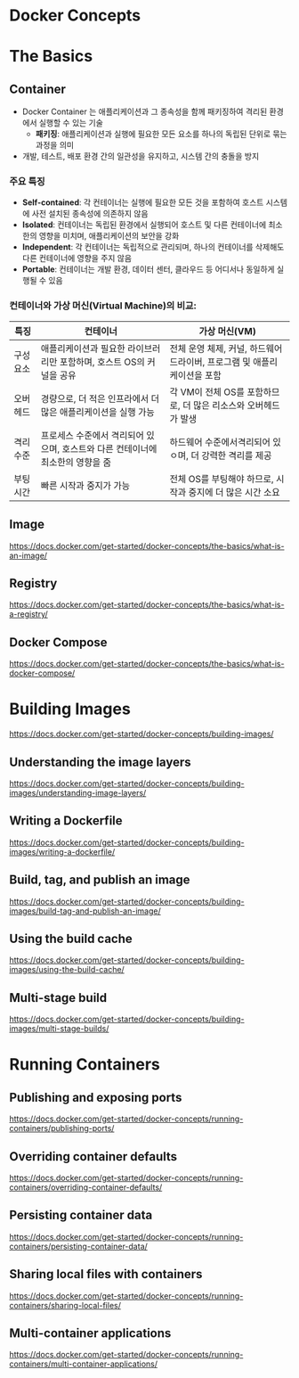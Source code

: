 # Docker Concepts

# The Basics

## Container

- Docker Container 는 애플리케이션과 그 종속성을 함께 패키징하여 격리된 환경에서 실행할 수 있는 기술
    - **패키징**: 애플리케이션과 실행에 필요한 모든 요소를 하나의 독립된 단위로 묶는 과정을 의미
- 개발, 테스트, 배포 환경 간의 일관성을 유지하고, 시스템 간의 충돌을 방지

### 주요 특징

- **Self-contained**: 각 컨테이너는 실행에 필요한 모든 것을 포함하여 호스트 시스템에 사전 설치된 종속성에 의존하지 않음
- **Isolated**: 컨테이너는 독립된 환경에서 실행되어 호스트 및 다른 컨테이너에 최소한의 영향을 미치며, 애플리케이션의 보안을 강화
- **Independent**: 각 컨테이너는 독립적으로 관리되며, 하나의 컨테이너를 삭제해도 다른 컨테이너에 영향을 주지 않음
- **Portable**: 컨테이너는 개발 환경, 데이터 센터, 클라우드 등 어디서나 동일하게 실행될 수 있음

### 컨테이너와 가상 머신(Virtual Machine)의 비교:

| 특징    | 컨테이너                                         | 가상 머신(VM)                                  |
|-------|----------------------------------------------|--------------------------------------------|
| 구성 요소 | 애플리케이션과 필요한 라이브러리만 포함하며, 호스트 OS의 커널을 공유      | 전체 운영 체제, 커널, 하드웨어 드라이버, 프로그램 및 애플리케이션을 포함 |
| 오버헤드  | 경량으로, 더 적은 인프라에서 더 많은 애플리케이션을 실행 가능          | 각 VM이 전체 OS를 포함하므로, 더 많은 리소스와 오버헤드가 발생     |
| 격리 수준 | 프로세스 수준에서 격리되어 있으며, 호스트와 다른 컨테이너에 최소한의 영향을 줌 | 하드웨어 수준에서격리되어 있ㅇ며, 더 강력한 격리를 제공            |
| 부팅 시간 | 빠른 시작과 중지가 가능                                | 전체 OS를 부팅해야 하므로, 시작과 중지에 더 많은 시간 소요        |

## Image

https://docs.docker.com/get-started/docker-concepts/the-basics/what-is-an-image/

## Registry

https://docs.docker.com/get-started/docker-concepts/the-basics/what-is-a-registry/

## Docker Compose

https://docs.docker.com/get-started/docker-concepts/the-basics/what-is-docker-compose/

# Building Images

https://docs.docker.com/get-started/docker-concepts/building-images/

## Understanding the image layers

https://docs.docker.com/get-started/docker-concepts/building-images/understanding-image-layers/

## Writing a Dockerfile

https://docs.docker.com/get-started/docker-concepts/building-images/writing-a-dockerfile/

## Build, tag, and publish an image

https://docs.docker.com/get-started/docker-concepts/building-images/build-tag-and-publish-an-image/

## Using the build cache

https://docs.docker.com/get-started/docker-concepts/building-images/using-the-build-cache/

## Multi-stage build

https://docs.docker.com/get-started/docker-concepts/building-images/multi-stage-builds/

# Running Containers

## Publishing and exposing ports

https://docs.docker.com/get-started/docker-concepts/running-containers/publishing-ports/

## Overriding container defaults

https://docs.docker.com/get-started/docker-concepts/running-containers/overriding-container-defaults/

## Persisting container data

https://docs.docker.com/get-started/docker-concepts/running-containers/persisting-container-data/

## Sharing local files with containers

https://docs.docker.com/get-started/docker-concepts/running-containers/sharing-local-files/

## Multi-container applications

https://docs.docker.com/get-started/docker-concepts/running-containers/multi-container-applications/